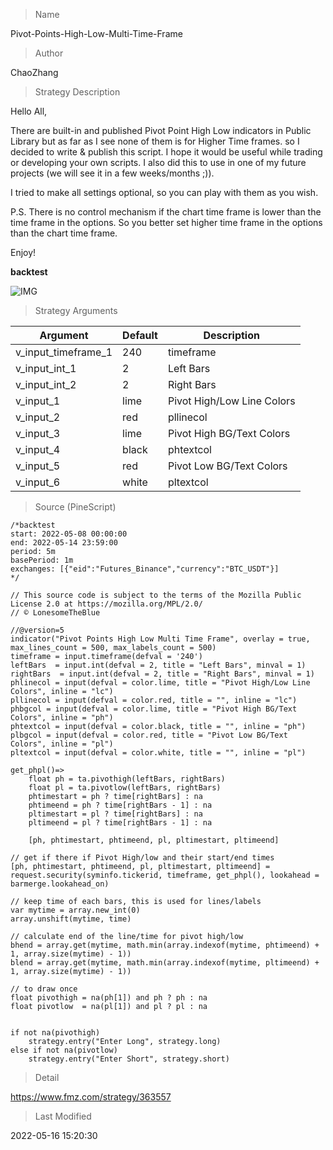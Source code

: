 
> Name

Pivot-Points-High-Low-Multi-Time-Frame

> Author

ChaoZhang

> Strategy Description

Hello All,

There are built-in and published Pivot Point High Low indicators in Public Library but as far as I see none of them is for Higher Time frames. so I decided to write & publish this script. I hope it would be useful while trading or developing your own scripts. I also did this to use in one of my future projects (we will see it in a few weeks/months ;)).

I tried to make all settings optional, so you can play with them as you wish.


P.S. There is no control mechanism if the chart time frame is lower than the time frame in the options. So you better set higher time frame in the options than the chart time frame.


Enjoy!

**backtest**

 ![IMG](https://www.fmz.com/upload/asset/1318370f9c6d12e0e86.jpg) 

> Strategy Arguments



|Argument|Default|Description|
|----|----|----|
|v_input_timeframe_1|240|timeframe|
|v_input_int_1|2|Left Bars|
|v_input_int_2|2|Right Bars|
|v_input_1|lime|Pivot High/Low Line Colors|
|v_input_2|red|pllinecol|
|v_input_3|lime|Pivot High BG/Text Colors|
|v_input_4|black|phtextcol|
|v_input_5|red|Pivot Low BG/Text Colors|
|v_input_6|white|pltextcol|


> Source (PineScript)

``` pinescript
/*backtest
start: 2022-05-08 00:00:00
end: 2022-05-14 23:59:00
period: 5m
basePeriod: 1m
exchanges: [{"eid":"Futures_Binance","currency":"BTC_USDT"}]
*/

// This source code is subject to the terms of the Mozilla Public License 2.0 at https://mozilla.org/MPL/2.0/
// © LonesomeTheBlue

//@version=5
indicator("Pivot Points High Low Multi Time Frame", overlay = true, max_lines_count = 500, max_labels_count = 500)
timeframe = input.timeframe(defval = '240')
leftBars  = input.int(defval = 2, title = "Left Bars", minval = 1)
rightBars  = input.int(defval = 2, title = "Right Bars", minval = 1)
phlinecol = input(defval = color.lime, title = "Pivot High/Low Line Colors", inline = "lc")
pllinecol = input(defval = color.red, title = "", inline = "lc")
phbgcol = input(defval = color.lime, title = "Pivot High BG/Text Colors", inline = "ph")
phtextcol = input(defval = color.black, title = "", inline = "ph")
plbgcol = input(defval = color.red, title = "Pivot Low BG/Text Colors", inline = "pl")
pltextcol = input(defval = color.white, title = "", inline = "pl")

get_phpl()=>
    float ph = ta.pivothigh(leftBars, rightBars)
    float pl = ta.pivotlow(leftBars, rightBars)
    phtimestart = ph ? time[rightBars] : na
    phtimeend = ph ? time[rightBars - 1] : na
    pltimestart = pl ? time[rightBars] : na
    pltimeend = pl ? time[rightBars - 1] : na

    [ph, phtimestart, phtimeend, pl, pltimestart, pltimeend]

// get if there if Pivot High/low and their start/end times
[ph, phtimestart, phtimeend, pl, pltimestart, pltimeend] = request.security(syminfo.tickerid, timeframe, get_phpl(), lookahead = barmerge.lookahead_on)

// keep time of each bars, this is used for lines/labels
var mytime = array.new_int(0)
array.unshift(mytime, time)

// calculate end of the line/time for pivot high/low
bhend = array.get(mytime, math.min(array.indexof(mytime, phtimeend) + 1, array.size(mytime) - 1))
blend = array.get(mytime, math.min(array.indexof(mytime, pltimeend) + 1, array.size(mytime) - 1))

// to draw once
float pivothigh = na(ph[1]) and ph ? ph : na
float pivotlow  = na(pl[1]) and pl ? pl : na
    

if not na(pivothigh)
    strategy.entry("Enter Long", strategy.long)
else if not na(pivotlow)
    strategy.entry("Enter Short", strategy.short)
```

> Detail

https://www.fmz.com/strategy/363557

> Last Modified

2022-05-16 15:20:30
